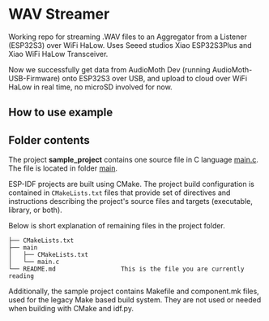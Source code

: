 # WAV Streamer
Working repo for streaming .WAV files to an Aggregator from a Listener (ESP32S3) over WiFi HaLow.
Uses Seeed studios Xiao ESP32S3Plus and Xiao WiFi HaLow Transceiver.

Now we successfully get data from AudioMoth Dev (running AudioMoth-USB-Firmware) onto ESP32S3 over USB,
and upload to cloud over WiFi HaLow in real time, no microSD involved for now.

## How to use example

## Folder contents

The project **sample_project** contains one source file in C language [main.c](main/main.c). The file is located in folder [main](main).

ESP-IDF projects are built using CMake. The project build configuration is contained in `CMakeLists.txt`
files that provide set of directives and instructions describing the project's source files and targets
(executable, library, or both). 

Below is short explanation of remaining files in the project folder.

```
├── CMakeLists.txt
├── main
│   ├── CMakeLists.txt
│   └── main.c
└── README.md                  This is the file you are currently reading
```
Additionally, the sample project contains Makefile and component.mk files, used for the legacy Make based build system. 
They are not used or needed when building with CMake and idf.py.
